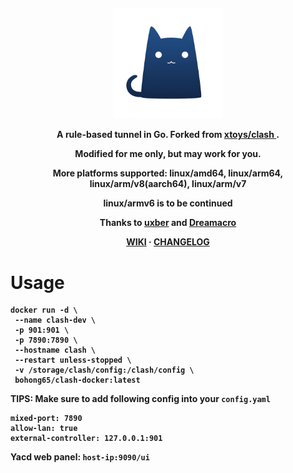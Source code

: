 &nbsp;

<div align="center">
  <img src="./assets/clash.png" width="35%" alt="clash" />
  <p>
    <b>A rule-based tunnel in Go. Forked from <a href="https://hub.docker.com/r/xtoys/clash">xtoys/clash </a>. </p>
    <b>Modified for me only, but may work for you.</b></p>
    <b> More platforms supported: linux/amd64, linux/arm64, linux/arm/v8(aarch64), linux/arm/v7</b></p>
    linux/armv6 is to be continued </p>
    <b>Thanks to <a href="https://github.com/uxber">uxber</a> and <a href="https://github.com/Dreamacro">Dreamacro</a> </b>
  </p>
  <p>
    <a href="https://github.com/uxber/clash/wiki">WIKI</a> · <a href="https://github.com/Dreamacro/clash/releases/tag/premium">CHANGELOG</a>
  </p>
</div>

# Usage
```
docker run -d \
 --name clash-dev \
 -p 901:901 \
 -p 7890:7890 \
 --hostname clash \
 --restart unless-stopped \
 -v /storage/clash/config:/clash/config \
 bohong65/clash-docker:latest
 ```
 
TIPS: Make sure to add following config into your `config.yaml`
```
mixed-port: 7890
allow-lan: true
external-controller: 127.0.0.1:901
```
Yacd web panel: `host-ip:9090/ui`

